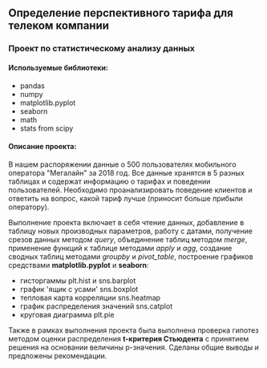 ## Определение перспективного тарифа для телеком компании
### Проект по статистическому анализу данных
#### Используемые библиотеки:
- pandas
- numpy
- matplotlib.pyplot
- seaborn
- math
- stats from scipy



#### Описание проекта:
В нашем распоряжении данные о 500 пользователях мобильного оператора "Мегалайн" за 2018 год. Все данные хранятся в 5 разных таблицах и содержат информацию о тарифах и поведении пользователей. Необходимо проанализировать поведение клиентов и ответить на вопрос, какой тариф лучше (приносит больше прибыли оператору).

Выполнение проекта включает в себя чтение данных, добавление в таблицу новых производных параметров, работу с датами, получение срезов данных методом *query*, объединение таблиц методом *merge*, применение функций к таблице методами *apply* и *agg*, создание сводных таблиц методами *groupby* и *pivot_table*, построение графиков средствами **matplotlib.pyplot** и **seaborn**:
- гисторгаммы plt.hist и sns.barplot
- график 'ящик с усами' sns.boxplot
- тепловая карта корреляции sns.heatmap
- график распределения значений sns.catplot
- круговая диаграмма plt.pie


Также в рамках выполнения проекта была выполнена проверка гипотез методом оценки распределения **t-критерия Стьюдента** с принятием решения на основании величины p-значения. Сделаны общие выводы и предложены рекомендации.


